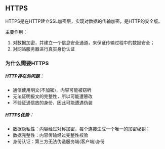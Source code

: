 ## HTTPS

HTTPS是在HTTP建立SSL加密层，实现对数据的传输加密，是HTTP的安全版。

主要作用：

1. 对数据加密，并建立一个信息安全通道，来保证传输过程中的数据安全；
2. 对网站服务器进行真实身份认证



### 为什么需要HTTPS

##### HTTP存在的问题：

- 通信使用明文(不加密)，内容可能被窃听
- 无法证明报文的完整性，所以可能遭篡改
- 不验证通信放的身份，因此可能遭遇伪装



##### HTTPS优势：

- 数据隐私性：内容经过对称加密，每个连接生成一个唯一的加密秘钥；
- 数据完整性：内容传输经过完整性校验
- 身份认证：第三方无法伪造服务端(客户端)身份

